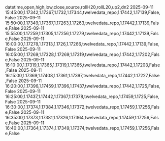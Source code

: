 datetime,open,high,low,close,source,rollH20,rollL20,up2,dn2
2025-09-11 15:45:00,1.17342,1.17367,1.1732,1.17344,twelvedata_repo,1.17442,1.17139,False,False
2025-09-11 15:50:00,1.17349,1.17367,1.17263,1.17263,twelvedata_repo,1.17442,1.17139,False,False
2025-09-11 15:55:00,1.17259,1.17305,1.17256,1.17279,twelvedata_repo,1.17442,1.17139,False,False
2025-09-11 16:00:00,1.17278,1.17313,1.1726,1.17266,twelvedata_repo,1.17442,1.17139,False,False
2025-09-11 16:05:00,1.17269,1.17328,1.17269,1.17319,twelvedata_repo,1.17442,1.17202,False,False
2025-09-11 16:10:00,1.17319,1.17365,1.17319,1.17365,twelvedata_repo,1.17442,1.17203,False,False
2025-09-11 16:15:00,1.17369,1.17408,1.17361,1.17397,twelvedata_repo,1.17442,1.17227,False,False
2025-09-11 16:20:00,1.17396,1.17459,1.17396,1.17437,twelvedata_repo,1.17442,1.1725,False,False
2025-09-11 16:25:00,1.17437,1.17442,1.17367,1.17378,twelvedata_repo,1.17459,1.1725,False,False
2025-09-11 16:30:00,1.17374,1.17384,1.17346,1.17372,twelvedata_repo,1.17459,1.17256,False,False
2025-09-11 16:35:00,1.17373,1.17381,1.17326,1.17364,twelvedata_repo,1.17459,1.17256,False,False
2025-09-11 16:40:00,1.17364,1.17374,1.17349,1.17374,twelvedata_repo,1.17459,1.17256,False,False
